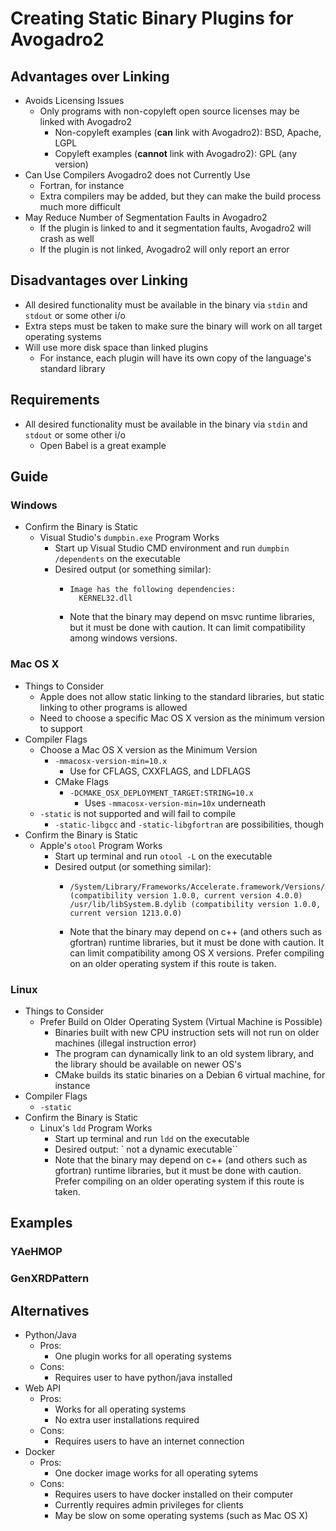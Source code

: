 # Creating Static Binary Plugins for Avogadro2

## Advantages over Linking
  - Avoids Licensing Issues
    - Only programs with non-copyleft open source licenses may be linked with Avogadro2
      - Non-copyleft examples (**can** link with Avogadro2): BSD, Apache, LGPL
      - Copyleft examples (**cannot** link with Avogadro2): GPL (any version)
  - Can Use Compilers Avogadro2 does not Currently Use
    - Fortran, for instance
    - Extra compilers may be added, but they can make the build process much more difficult
  - May Reduce Number of Segmentation Faults in Avogadro2
    - If the plugin is linked to and it segmentation faults, Avogadro2 will crash as well
    - If the plugin is not linked, Avogadro2 will only report an error
## Disadvantages over Linking
  - All desired functionality must be available in the binary via `stdin` and `stdout` or some other i/o
  - Extra steps must be taken to make sure the binary will work on all target operating systems
  - Will use more disk space than linked plugins
    - For instance, each plugin will have its own copy of the language's standard library

## Requirements
  - All desired functionality must be available in the binary via `stdin` and `stdout` or some other i/o
    - Open Babel is a great example
    
## Guide
### Windows
- Confirm the Binary is Static
  - Visual Studio's `dumpbin.exe` Program Works
    - Start up Visual Studio CMD environment and run `dumpbin /dependents` on the executable
    - Desired output (or something similar):
      - ```
        Image has the following dependencies:
          KERNEL32.dll
        ```
      - Note that the binary may depend on msvc runtime libraries, but it must be done with caution. It can limit compatibility among windows versions.
### Mac OS X
- Things to Consider
  - Apple does not allow static linking to the standard libraries, but static linking to other programs is allowed
  - Need to choose a specific Mac OS X version as the minimum version to support
- Compiler Flags
  - Choose a Mac OS X version as the Minimum Version
    - `-mmacosx-version-min=10.x`
      - Use for CFLAGS, CXXFLAGS, and LDFLAGS
    - CMake Flags
      - `-DCMAKE_OSX_DEPLOYMENT_TARGET:STRING=10.x`
        - Uses `-mmacosx-version-min=10x` underneath
  - `-static` is not supported and will fail to compile
    - `-static-libgcc` and `-static-libgfortran` are possibilities, though
- Confirm the Binary is Static
  - Apple's `otool` Program Works
    - Start up terminal and run `otool -L` on the executable
    - Desired output (or something similar):
      - ```
        /System/Library/Frameworks/Accelerate.framework/Versions/A/Accelerate (compatibility version 1.0.0, current version 4.0.0)
        /usr/lib/libSystem.B.dylib (compatibility version 1.0.0, current version 1213.0.0)
        ```
      - Note that the binary may depend on c++ (and others such as gfortran) runtime libraries, but it must be done with caution. It can limit compatibility among OS X versions. Prefer compiling on an older operating system if this route is taken.
### Linux
- Things to Consider
  - Prefer Build on Older Operating System (Virtual Machine is Possible)
    - Binaries built with new CPU instruction sets will not run on older machines (illegal instruction error)
    - The program can dynamically link to an old system library, and the library should be available on newer OS's
    - CMake builds its static binaries on a Debian 6 virtual machine, for instance
- Compiler Flags
  - `-static`
- Confirm the Binary is Static
  - Linux's `ldd` Program Works
    - Start up terminal and run `ldd` on the executable
    - Desired output: `	not a dynamic executable``
    - Note that the binary may depend on c++ (and others such as gfortran) runtime libraries, but it must be done with caution. Prefer compiling on an older operating system if this route is taken.

## Examples
### YAeHMOP

### GenXRDPattern

## Alternatives
- Python/Java
  - Pros:
    - One plugin works for all operating systems
  - Cons:
    - Requires user to have python/java installed
- Web API
  - Pros:
    - Works for all operating systems
    - No extra user installations required
  - Cons:
    - Requires users to have an internet connection
- Docker
  - Pros:
    - One docker image works for all operating sytems
  - Cons:
    - Requires users to have docker installed on their computer
    - Currently requires admin privileges for clients 
    - May be slow on some operating systems (such as Mac OS X)
